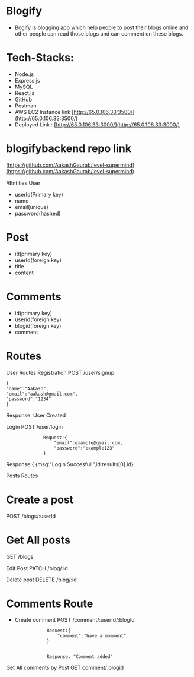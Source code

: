 # Blogify
- Bogify is blogging app which help people to post their blogs online and other people can read those blogs and can comment on these blogs.

# Tech-Stacks:
- Node.js
- Express.js
- MySQL
- React.js
- GitHub
- Postman
- AWS EC2 Instance link
[http://65.0.106.33:3500/](http://65.0.106.33:3500/)
- Deployed Link : [http://65.0.106.33:3000/](http://65.0.106.33:3000/)

# blogifybackend repo link
[https://github.com/AakashGaurab/level-supermind](https://github.com/AakashGaurab/level-supermind)

#Entities
User
- userId(Primary key)
- name
- email(unique)
- password(hashed)

# Post
- id(primary key)
- userId(foreign key)
- title
- content

# Comments
- id(primary key)
- userid(foreign key)
- blogid(foreign key)
- comment


# Routes
User Routes
Registration
POST /user/signup
```
{
"name":"Aakash",
"email":"aakash@gmail.com",
"password":"1234"
}
```
 Response: User Created
                  
Login
POST /user/login
```
              Request:{
                  "email":example@gmail.com,
                  "password":"example123"
              }
```
  Response:{
  {msg:"Login Succesfull",id:results[0].id}


Posts Routes
# Create a post
POST /blogs/:userId


# Get All posts
GET /blogs

Edit Post
PATCH /blog/:id


Delete post
DELETE /blog/:id


# Comments Route
- Create comment
POST /comment/:userId/:blogId


                  Request:{
                      "comment":"have a momment"
                  }


                  Response: "Comment added"
                          
Get All comments by Post
GET comment/:blogid

